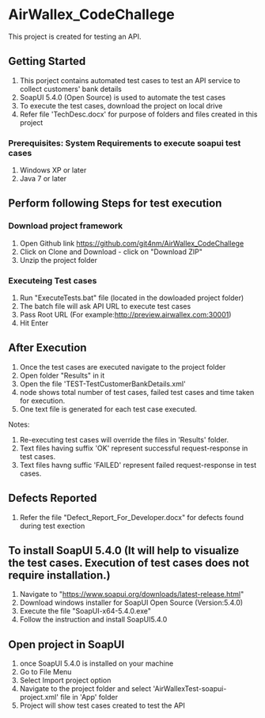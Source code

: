 # AirWallex_CodeChallege
This project is created for testing an API.

## Getting Started
  1. This porject contains automated test cases to test an API service to collect customers' bank details
  2. SoapUI 5.4.0 (Open Source) is used to automate the test cases
  3. To execute the test cases, download the project on local drive
  4. Refer file 'TechDesc.docx' for purpose of folders and files created in this project
  
### Prerequisites: System Requirements to execute soapui test cases
  1. Windows XP or later <br>
  2. Java 7 or later <br>

## Perform following Steps for test execution
  ### Download project framework
   1. Open Github link https://github.com/git4nm/AirWallex_CodeChallege
   2. Click on Clone and Download - click on "Download ZIP"
   3. Unzip the project folder
   
  ### Executeing Test cases
  1. Run "ExecuteTests.bat" file (located in the dowloaded project folder) 
  2. The batch file will ask API URL to execute test cases
  3. Pass Root URL (For example:http://preview.airwallex.com:30001)
  4. Hit Enter  

## After Execution
   1. Once the test cases are executed navigate to the project folder
   2. Open folder "Results" in it
   3. Open the file 'TEST-TestCustomerBankDetails.xml'
   4. <testsuite> node shows total number of test cases, failed test cases and time taken for execution.
   5. One text file is generated for each test case executed.
   
   Notes: 
   1. Re-executing test cases will override the files in 'Results' folder.
   2. Text files having suffix 'OK' represent successful request-response in test cases.
   3. Text files havng suffic 'FAILED' represent failed request-response in test cases.

## Defects Reported
  1. Refer the file "Defect_Report_For_Developer.docx" for defects found during test exection

## To install SoapUI 5.4.0 (It will help to visualize the test cases. Execution of test cases does not require installation.) 
  1. Navigate to "https://www.soapui.org/downloads/latest-release.html"
  2. Download windows installer for SoapUI Open Source (Version:5.4.0)
  3. Execute the file "SoapUI-x64-5.4.0.exe"
  4. Follow the instruction and install SoapUI5.4.0
  
## Open project in SoapUI
  1. once SoapUI 5.4.0 is installed on your machine
  2. Go to File Menu
  3. Select Import project option
  4. Navigate to the project folder and select 'AirWallexTest-soapui-project.xml' file in 'App' folder
  5. Project will show test cases created to test the API
  
    
  
  

